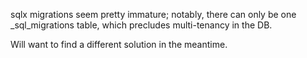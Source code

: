 sqlx migrations seem pretty immature;
notably, there can only be one _sql_migrations table,
which precludes multi-tenancy in the DB.

Will want to find a different solution in the meantime.
